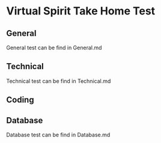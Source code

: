 # Virtual Spirit Take Home Test

## General

General test can be find in General.md

## Technical

Technical test can be find in Technical.md

## Coding

## Database

Database test can be find in Database.md

